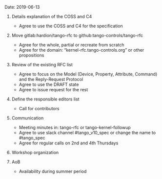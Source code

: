 Date: 2019-06-13

1) Details explanation of the COSS and C4
    -	Agree to use the COSS and C4 for the specification 

2) Move gitlab:hardion/tango-rfc to github:tango-controls/tango-rfc
    - Agree for the whole, partial or recreate from scratch
    - Agree for the domain: “kernel-rfc.tango-controls.org” or other propositions

3) Review of the existing RFC list
    - Agree to focus on the Model (Device, Property, Attribute, Command) and the Reply-Request Protocol
    - Agree to use the DRAFT state
    - Agree to issue request for the rest

4) Define the responsible editors list
    - Call for contributors 

5) Communication
    - Meeting minutes in: tango-rfc or tango-kernel-followup 
    - Agree to use slack channel #tango_v10_spec or change the name to #tango_spec
    - Agree for regular calls on 2nd and 4th Thursdays

6) Workshop organization

7) AoB
    - Availability during summer period
